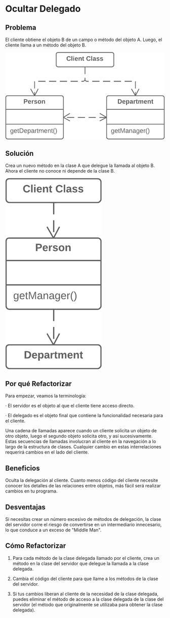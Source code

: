 # Ocultar Delegado
## Problema
El cliente obtiene el objeto B de un campo o método del objeto A. Luego, el cliente llama a un método del objeto B.

![](./assets/Hide-Delegate-Before.png)

## Solución
Crea un nuevo método en la clase A que delegue la llamada al objeto B. Ahora el cliente no conoce ni depende de la clase B.

![](./assets/Hide-Delegate-After.png)

## Por qué Refactorizar
Para empezar, veamos la terminología:

 · El servidor es el objeto al que el cliente tiene acceso directo.

 · El delegado es el objeto final que contiene la funcionalidad necesaria para el cliente.

Una cadena de llamadas aparece cuando un cliente solicita un objeto de otro objeto, luego el segundo objeto solicita otro, y así sucesivamente. Estas secuencias de llamadas involucran al cliente en la navegación a lo largo de la estructura de clases. Cualquier cambio en estas interrelaciones requerirá cambios en el lado del cliente.

## Beneficios
Oculta la delegación al cliente. Cuanto menos código del cliente necesite conocer los detalles de las relaciones entre objetos, más fácil será realizar cambios en tu programa.

## Desventajas
Si necesitas crear un número excesivo de métodos de delegación, la clase del servidor corre el riesgo de convertirse en un intermediario innecesario, lo que conduce a un exceso de "Middle Man".

## Cómo Refactorizar
 1. Para cada método de la clase delegada llamado por el cliente, crea un método en la clase del servidor que delegue la llamada a la clase delegada.

 2. Cambia el código del cliente para que llame a los métodos de la clase del servidor.

 3. Si tus cambios liberan al cliente de la necesidad de la clase delegada, puedes eliminar el método de acceso a la clase delegada de la clase del servidor (el método que originalmente se utilizaba para obtener la clase delegada).